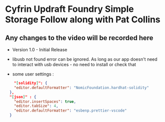 # Cyfrin Updraft Foundry Simple Storage Follow along with Pat Collins

## Any changes to the video will be recorded here

- Version 1.0 - Initial Release

- libusb not found error can be ignored. As long as our app doesn't need to interact with usb devices - no need to install or check that

- some user settings :

```json
    "[solidity]": {
    "editor.defaultFormatter": "NomicFoundation.hardhat-solidity"
  },
  "[json]" : {
    "editor.insertSpaces": true,
    "editor.tabSize": 4,
    "editor.defaultFormatter": "esbenp.prettier-vscode"
  }
```

